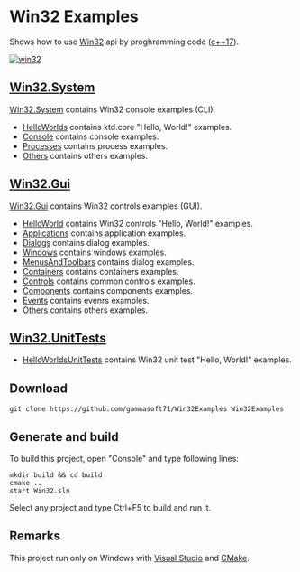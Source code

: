 ﻿# Win32 ExamplesShows how to use [Win32](https://learn.microsoft.com/en-us/windows/win32/api/) api by proghramming code ([c++17](https://en.cppreference.com/w/)).[![win32](docs/Pictures/win32_header.png)](https://gammasoft71.wixsite.com/gammasoft/win32)## [Win32.System](Win32.System/README.md)[Win32.System](Win32.System/README.md) contains Win32 console examples (CLI).* [HelloWorlds](Win32.System/HelloWorlds/README.md) contains xtd.core "Hello, World!" examples.* [Console](Win32.System/Console/README.md) contains console examples.* [Processes](Win32.System/Processes/README.md) contains process examples.* [Others](Win32.System/Others/README.md) contains others examples.## [Win32.Gui](Win32.Gui/README.md)[Win32.Gui](Win32.Gui/README.md) contains Win32 controls examples (GUI).* [HelloWorld](Win32.Gui/HelloWorlds/README.md) contains Win32 controls "Hello, World!" examples.* [Applications](Win32.Gui/Console/README.md) contains application examples.* [Dialogs](Win32.Gui/Console/README.md) contains dialog examples.* [Windows](Win32.Gui/Windows/README.md) contains windows examples.* [MenusAndToolbars](Win32.Gui/MenusAndToolbars/README.md) contains dialog examples.* [Containers](Win32.Gui/Containers/README.md) contains containers examples.* [Controls](Win32.Gui/Containers/README.md) contains common controls examples.* [Components](Win32.Gui/Containers/README.md) contains components examples.* [Events](Win32.Gui/Evnets/README.md) contains evenrs examples.* [Others](Win32.Gui/Others/README.md) contains others examples.## [Win32.UnitTests](Win32.UnitTests/README.md)* [HelloWorldsUnitTests](Win32.UnitTests/HelloWorldsUnitTests/README.md) contains Win32 unit test "Hello, World!" examples.## Download``` shellgit clone https://github.com/gammasoft71/Win32Examples Win32Examples```## Generate and buildTo build this project, open "Console" and type following lines:``` shellmkdir build && cd buildcmake .. start Win32.sln```Select any project and type Ctrl+F5 to build and run it.## RemarksThis project run only on Windows with [Visual Studio](https://www.visualstudio.com) and [CMake](https://cmake.org).